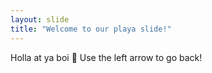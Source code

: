 ```yaml
---
layout: slide
title: "Welcome to our playa slide!"
---
```

Holla at ya boi :tada:
Use the left arrow to go back!
